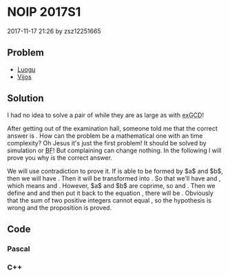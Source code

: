 <h1>NOIP 2017S1</h1>
<p><time>2017-11-17 21:26</time> by zsz12251665</p>
<section>
	<h2>Problem</h2>
	<ul class="buttonList">
		<a target="_blank" href="https://www.luogu.com.cn/problem/P3951"><li>Luogu</li></a>
		<a target="_blank" href="https://www.vijos.org/p/2028"><li>Vijos</li></a>
	</ul>
</section>
<section>
	<h2>Solution</h2>
	<p>I had no idea to solve a pair of <data value="o{(}v{a}o{,}v{b}o{)}"></data> while they are as large as <data value="c{10}p{9}"></data> with <abbr title="the extended Greatest Common Division algorithm">exGCD</abbr>! </p>
	<p>After getting out of the examination hall, someone told me that the correct answer is <data value="o{(}v{a}o{}v{b}o{-}v{a}o{-}v{b}o{)}"></data>. How can the problem be a mathematical one with an <data value="o{O}o{(}c{1}o{)}"></data> time complexity? Oh Jesus it's just the first problem! It should be solved by simulation or <abbr title="Brute Force">BF</abbr>! But complaining can change nothing. In the following I will prove you why <data value="o{(}v{a}o{}v{b}o{-}v{a}o{-}v{b}o{)}"></data> is the correct answer. </p>
	<p>We will use contradiction to prove it. If <data value="o{(}v{a}o{}v{b}o{-}v{a}o{-}v{b}o{)}"></data> is able to be formed by $a$ and $b$, then we will have <data value="v{a}o{}v{b}o{-}v{a}o{-}v{b}o{=}v{a}o{}v{n}o{+}v{b}o{}v{m}o{(}v{n}o{,}v{m}o{&isin;}c{&#8469;}o{)}"></data>. Then it will be transformed into <data value="v{a}o{}v{b}o{=}v{a}o{}o{(}v{n}o{+}c{1}o{)}o{+}v{b}o{}o{(}v{m}o{+}c{1}o{)}"></data>. So that we'll have <data value="v{a}o{}o{(}v{b}o{-}v{n}o{-}c{1}o{)}o{=}v{b}o{}o{(}v{m}o{+}c{1}o{)}"></data> and <data value="v{b}o{}o{(}v{a}o{-}v{m}o{-}c{1}o{)}o{=}v{a}o{}o{(}v{n}o{+}c{1}o{)}"></data>, which means <data value="v{a}o{|}v{b}o{}o{(}v{m}o{+}c{1}o{)}"></data> and <data value="v{b}o{|}v{a}o{}o{(}v{n}o{+}c{1}o{)}"></data>. However, $a$ and $b$ are coprime, so <data value="v{a}o{|}o{(}v{m}o{+}c{1}o{)}"></data> and <data value="v{b}o{|}o{(}v{n}o{+}c{1}o{)}"></data>. Then we define <data value="v{m}o{+}c{1}o{=}v{x}o{}v{a}o{(}v{x}o{&isin;}c{&#8469;}b{+}o{)}"></data> and <data value="v{n}o{+}c{1}o{=}v{y}o{}v{b}o{(}v{y}o{&isin;}c{&#8469;}b{+}o{)}"></data> and then put it back to the equation <data value="v{a}o{}v{b}o{=}v{a}o{}o{(}v{n}o{+}c{1}o{)}o{+}v{b}o{}o{(}v{m}o{+}c{1}o{)}"></data>, there will be <data value="v{a}o{}v{b}o{=}v{a}o{}o{(}v{n}o{+}c{1}o{)}o{+}v{b}o{}o{(}v{m}o{+}c{1}o{)}o{&hArr;}v{a}o{}v{b}o{=}v{a}o{}v{b}o{}v{x}o{+}v{a}o{}v{b}o{}v{y}o{&hArr;}c{1}o{=}v{x}o{+}v{y}"></data>. Obviously that the sum of two positive integers cannot equal <data value="c{1}"></data>, so the hypothesis is wrong and the proposition is proved. </p>
</section>
<section>
	<h2>Code</h2>
	<section>
		<h3>Pascal</h3>
		<code lang="pas"></code>
	</section>
	<section>
		<h3>C++</h3>
		<code lang="cpp"></code>
	</section>
</section>
